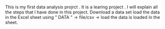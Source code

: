 This is my first data analysis projrct . It is a learing project .
I will explain all the steps that I have done in this project.
Download  a data set 
load the data in the Excel sheet  using " DATA " ->  file/csv  -> load
the data is loaded in the sheet.
